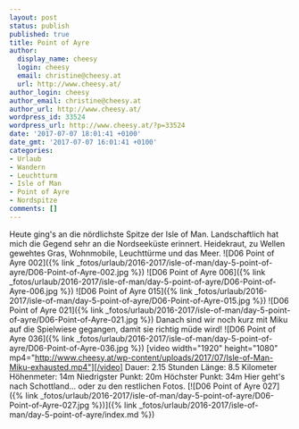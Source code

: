 ```yaml
---
layout: post
status: publish
published: true
title: Point of Ayre
author:
  display_name: cheesy
  login: cheesy
  email: christine@cheesy.at
  url: http://www.cheesy.at/
author_login: cheesy
author_email: christine@cheesy.at
author_url: http://www.cheesy.at/
wordpress_id: 33524
wordpress_url: http://www.cheesy.at/?p=33524
date: '2017-07-07 18:01:41 +0100'
date_gmt: '2017-07-07 16:01:41 +0100'
categories:
- Urlaub
- Wandern
- Leuchtturm
- Isle of Man
- Point of Ayre
- Nordspitze
comments: []
---
```

Heute ging's an die nördlichste Spitze der Isle of Man. Landschaftlich hat mich die Gegend sehr an die Nordseeküste erinnert. Heidekraut, zu Wellen gewehtes Gras, Wohnmobile, Leuchttürme und das Meer.
![D06 Point of Ayre 002]({% link _fotos/urlaub/2016-2017/isle-of-man/day-5-point-of-ayre/D06-Point-of-Ayre-002.jpg %})
![D06 Point of Ayre 006]({% link _fotos/urlaub/2016-2017/isle-of-man/day-5-point-of-ayre/D06-Point-of-Ayre-006.jpg %})
![D06 Point of Ayre 015]({% link _fotos/urlaub/2016-2017/isle-of-man/day-5-point-of-ayre/D06-Point-of-Ayre-015.jpg %})
![D06 Point of Ayre 021]({% link _fotos/urlaub/2016-2017/isle-of-man/day-5-point-of-ayre/D06-Point-of-Ayre-021.jpg %})
Danach sind wir noch kurz mit Miku auf die Spielwiese gegangen, damit sie richtig müde wird!
![D06 Point of Ayre 036]({% link _fotos/urlaub/2016-2017/isle-of-man/day-5-point-of-ayre/D06-Point-of-Ayre-036.jpg %})
[video width="1920" height="1080" mp4="http://www.cheesy.at/wp-content/uploads/2017/07/Isle-of-Man-Miku-exhausted.mp4"][/video]
Dauer: 2.15 Stunden
Länge: 8.5 Kilometer
Höhenmeter: 14m
Niedrigster Punkt: 20m
Höchster Punkt: 34m
Hier geht's nach Schottland... oder zu den restlichen Fotos.
[![D06 Point of Ayre 027]({% link _fotos/urlaub/2016-2017/isle-of-man/day-5-point-of-ayre/D06-Point-of-Ayre-027.jpg %})]({% link _fotos/urlaub/2016-2017/isle-of-man/day-5-point-of-ayre/index.md %})
